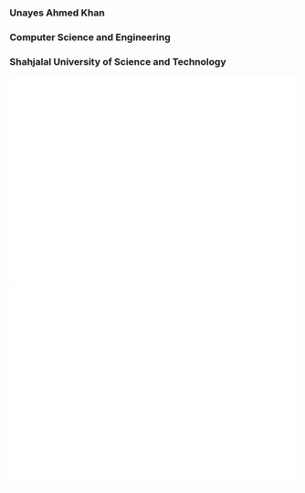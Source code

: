 ### Unayes Ahmed Khan
### Computer Science and Engineering
### Shahjalal University of Science and Technology

<!--
**Unayes09/Unayes09** is a ✨ _special_ ✨ repository because its `README.md` (this file) appears on your GitHub profile.

Here are some ideas to get you started:

- 🔭 I’m currently working on ...
- 🌱 I’m currently learning ...
- 👯 I’m looking to collaborate on ...
- 🤔 I’m looking for help with ...
- 💬 Ask me about ...
- 📫 How to reach me: ...
- 😄 Pronouns: ...
- ⚡ Fun fact: ...
-->
![](https://raw.githubusercontent.com/Unayes09/CF/main/output/light_card.svg#gh-dark-mode-only)
![](https://raw.githubusercontent.com/Unayes09/CF/main/output/light_card.svg)
